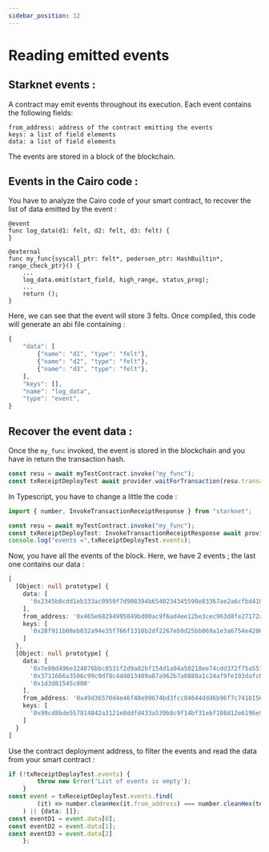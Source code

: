 ```yaml
---
sidebar_position: 12
---
```


# Reading emitted events

## Starknet events :


A contract may emit events throughout its execution. Each event contains the following fields:

    from_address: address of the contract emitting the events
    keys: a list of field elements
    data: a list of field elements

The events are stored in a block of the blockchain.

## Events in the Cairo code :

You have to analyze the Cairo code of your smart contract, to recover the list of data emitted by the event :
```cairo     
@event
func log_data(d1: felt, d2: felt, d3: felt) {
}

@external
func my_func{syscall_ptr: felt*, pedersen_ptr: HashBuiltin*, range_check_ptr}() {
    ...
    log_data.emit(start_field, high_range, status_prog);
    ...
    return ();
}
```
Here, we can see that the event will store 3 felts.
Once compiled, this code will generate an abi file containing :
```typescript
{
    "data": [
        {"name": "d1", "type": "felt"},
        {"name": "d2", "type": "felt"},
        {"name": "d3", "type": "felt"},
    ],
    "keys": [],
    "name": "log_data",
    "type": "event",
}
```

## Recover the event data :

Once the `my_func` invoked, the event is stored in the blockchain and you have in return the transaction hash.  
```javascript
const resu = await myTestContract.invoke("my_func");
const txReceiptDeployTest await provider.waitForTransaction(resu.transaction_hash);
```
    
In Typescript, you have to change a little the code :
```typescript
import { number, InvokeTransactionReceiptResponse } from "starknet";

const resu = await myTestContract.invoke("my_func");
const txReceiptDeployTest: InvokeTransactionReceiptResponse await provider.waitForTransaction(resu.transaction_hash);
console.log("events =",txReceiptDeployTest.events);
```
Now, you have all the events of the block. Here, we have 2 events ; the last one contains our data : 
``` typescript
[
  [Object: null prototype] {
    data: [
      '0x2345b8cdd1eb333ac0959f7d908394b6540234345590e83367ae2a6cfbd4107'
    ],
    from_address: '0x465e68294995849bd00ac9f6ad4ee12be3cec963d8fe27172a1eadda608c110',
    keys: [
      '0x28f911b08eb032a94e35f766f1310b2df2267eb9d25bb069a1e3a6754e4206d'
    ]
  },
  [Object: null prototype] {
    data: [
      '0x7e00d496e324876bbc8531f2d9a82bf154d1a04a50218ee74cdd372f75a551a',
      '0x3711666a3506c99c9d78c4d4013409a87a962b7a0880a1c24af9fe193dafc01',
      '0x1d3d81545c000'
    ],
    from_address: '0x49d36570d4e46f48e99674bd3fcc84644ddd6b96f7c741b1562b82f9e004dc7',
    keys: [
      '0x99cd8bde557814842a3121e8ddfd433a539b8c9f14bf31ebf108d12e6196e9'
    ]
  }
]

```
Use the contract deployment address, to filter the events and read the data from your smart contract :
```typescript
if (!txReceiptDeployTest.events) {
        throw new Error('List of events is empty');
    }
const event = txReceiptDeployTest.events.find(
        (it) => number.cleanHex(it.from_address) === number.cleanHex(testContractAddress)
    ) || {data: []};
const eventD1 = event.data[0];
const eventD2 = event.data[1];
const eventD3 = event.data[2]
    };
```
